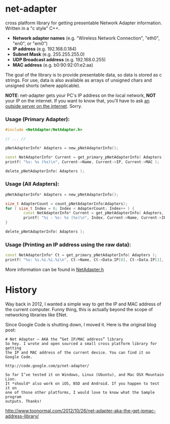 # net-adapter
cross platform library for getting presentable Network Adapter information. Written in a "c style" C++.

* **Network adapter names** (e.g. "Wireless Network Connection", "eth0", "en0", or "em0")
* **IP address** (e.g. 192.168.0.184)
* **Subnet Mask** (e.g. 255.255.255.0)
* **UDP Broadcast address** (e.g. 192.168.0.255)
* **MAC address** (e.g. b0:90:92:01:e2:aa)

The goal of the library is to provide presentable data, so data is stored as c strings. For use, data is also available as arrays of unsigned chars and unsigned shorts (where applicable).

**NOTE**: net-adapter gets your PC's IP address on the local network, **NOT** your IP on the internet. If you want to know that, you'll have to ask [an outside server on the internet](http://canihazip.com/s). Sorry.

### Usage (Primary Adapter):

```c++
#include <NetAdapter/NetAdapter.h>                                              // Or wherever you put it //

// ... //

pNetAdapterInfo* Adapters = new_pNetAdapterInfo();                              // Many Adapters (hence the "p") //

const NetAdapterInfo* Current = get_primary_pNetAdapterInfo( Adapters );        // One Adapter (no "p") //
printf( "%s: %s (%s)\n", Current->Name, Current->IP, Current->MAC );

delete_pNetAdapterInfo( Adapters );                                             // Cleanup //
```

### Usage (All Adapters):

```c++
pNetAdapterInfo* Adapters = new_pNetAdapterInfo();

size_t AdapterCount = count_pNetAdapterInfo(Adapters);                          // Count the Adapters //
for ( size_t Index = 0; Index < AdapterCount; Index++ ) {
        const NetAdapterInfo* Current = get_pNetAdapterInfo( Adapters, Index ); // get_, not get_primary_ //
        printf( "%i - %s: %s (%s)\n", Index, Current->Name, Current->IP, Current->MAC );
}

delete_pNetAdapterInfo( Adapters );
```

### Usage (Printing an IP address using the raw data):

```c++
const NetAdapterInfo* Ct = get_primary_pNetAdapterInfo( Adapters );
printf( "%s: %i.%i.%i.%i\n", Ct->Name, Ct->Data.IP[0], Ct->Data.IP[1], Ct->Data.IP[2], Ct->Data.IP[3] );
```
More information can be found in [NetAdapter.h](NetAdapter/NetAdapter.h)


# History

Way back in 2012, I wanted a simple way to get the IP and MAC address of the current computer. Funny thing, this is actually beyond the scope of networking libraries like ENet.

Since Google Code is shutting down, I moved it. Here is the original blog post:

```
# Net Adapter – AKA the “Get IP/MAC address” library
So hey. I wrote and open sourced a small cross platform library for getting 
the IP and MAC address of the current device. You can find it on Google Code.

http://code.google.com/p/net-adapter/

So far I’ve tested it on Windows, Linux (Ubuntu), and Mac OSX Mountain Lion.
It *should* also work on iOS, BSD and Android. If you happen to test it on 
one of those other platforms, I would love to know what the Sample program 
outputs. Thanks!
```
http://www.toonormal.com/2012/10/26/net-adapter-aka-the-get-ipmac-address-library/
